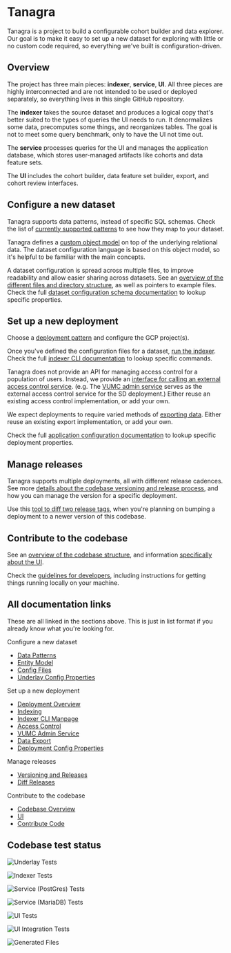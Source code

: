 # Tanagra

Tanagra is a project to build a configurable cohort builder and data explorer.
Our goal is to make it easy to set up a new dataset for exploring with little or no custom code required,
so everything we've built is configuration-driven.


## Overview
The project has three main pieces: **indexer**, **service**, **UI**.
All three pieces are highly interconnected and are not intended to be used or deployed separately,
so everything lives in this single GitHub repository.

The **indexer** takes the source dataset and produces a logical copy that's better suited to the types
of queries the UI needs to run. It denormalizes some data, precomputes some things, and reorganizes
tables. The goal is not to meet some query benchmark, only to have the UI not time out.

The **service** processes queries for the UI and manages the application database, which stores user-managed
artifacts like cohorts and data feature sets.

The **UI** includes the cohort builder, data feature set builder, export, and cohort review interfaces.


## Configure a new dataset
Tanagra supports data patterns, instead of specific SQL schemas.
Check the list of [currently supported patterns](./docs/DATA_PATTERNS.md) to see how they map to your dataset.

Tanagra defines a [custom object model](./docs/ENTITY_MODEL.md) on top of the underlying relational data.
The dataset configuration language is based on this object model, so it's helpful to be familiar with the main concepts.

A dataset configuration is spread across multiple files, to improve readability and allow easier sharing across datasets.
See an [overview of the different files and directory structure](./docs/CONFIG_FILES.md), as well as pointers to example files.
Check the full [dataset configuration schema documentation](./docs/generated/UNDERLAY_CONFIG.md) to lookup specific properties.


## Set up a new deployment
Choose a [deployment pattern](./docs/DEPLOYMENT_OVERVIEW.md) and configure the GCP project(s).

Once you've defined the configuration files for a dataset, [run the indexer](./docs/INDEXING.md).
Check the full [indexer CLI documentation](./docs/generated/indexer-cli/tanagra.adoc) to lookup specific commands.

Tanagra does not provide an API for managing access control for a population of users.
Instead, we provide an [interface for calling an external access control service](./docs/ACCESS_CONTROL.md).
(e.g. The [VUMC admin service](./docs/VUMC_ADMIN_SERVICE.md) serves as the external access control service for the SD deployment.)
Either reuse an existing access control implementation, or add your own.

We expect deployments to require varied methods of [exporting data](./docs/DATA_EXPORT.md).
Either reuse an existing export implementation, or add your own.

Check the full [application configuration documentation](./docs/generated/APPLICATION_CONFIG.md) to lookup specific 
deployment properties.


## Manage releases
Tanagra supports multiple deployments, all with different release cadences.
See more [details about the codebase versioning and release process](./docs/VERSIONING_AND_RELEASES.md), 
and how you can manage the version for a specific deployment.

Use this [tool to diff two release tags](./docs/DIFF_RELEASES.md), when you're planning on bumping a deployment to a 
newer version of this codebase.


## Contribute to the codebase
See an [overview of the codebase structure](./docs/CODEBASE_OVERVIEW.md),
and information [specifically about the UI](./docs/UI.md).

Check the [guidelines for developers](./docs/CONTRIBUTING.md), including instructions for getting things running 
locally on your machine.


## All documentation links
These are all linked in the sections above. This is just in list format if you already know what you're looking for.

Configure a new dataset
* [Data Patterns](./docs/DATA_PATTERNS.md)
* [Entity Model](./docs/ENTITY_MODEL.md)
* [Config Files](./docs/CONFIG_FILES.md)
* [Underlay Config Properties](./docs/generated/UNDERLAY_CONFIG.md)

Set up a new deployment
* [Deployment Overview](./docs/DEPLOYMENT_OVERVIEW.md)
* [Indexing](./docs/INDEXING.md)
* [Indexer CLI Manpage](./docs/generated/indexer-cli/tanagra.adoc)
* [Access Control](./docs/ACCESS_CONTROL.md)
* [VUMC Admin Service](./docs/VUMC_ADMIN_SERVICE.md)
* [Data Export](./docs/DATA_EXPORT.md)
* [Deployment Config Properties](./docs/generated/APPLICATION_CONFIG.md)

Manage releases
* [Versioning and Releases](./docs/VERSIONING_AND_RELEASES.md)
* [Diff Releases](./docs/DIFF_RELEASES.md)

Contribute to the codebase
* [Codebase Overview](./docs/CODEBASE_OVERVIEW.md)
* [UI](./docs/UI.md)
* [Contribute Code](./docs/CONTRIBUTING.md)


## Codebase test status

![Underlay Tests](https://github.com/DataBiosphere/tanagra/actions/workflows/underlay-test.yaml/badge.svg?branch=main)

![Indexer Tests](https://github.com/DataBiosphere/tanagra/actions/workflows/indexer-test.yaml/badge.svg?branch=main)

![Service (PostGres) Tests](https://github.com/DataBiosphere/tanagra/actions/workflows/service-test-postgres.yaml/badge.svg?branch=main)

![Service (MariaDB) Tests](https://github.com/DataBiosphere/tanagra/actions/workflows/service-test-mariadb.yaml/badge.svg?branch=main)

![UI Tests](https://github.com/DataBiosphere/tanagra/actions/workflows/ui-test.yaml/badge.svg?branch=main)

![UI Integration Tests](https://github.com/DataBiosphere/tanagra/actions/workflows/ui-integration-test.yaml/badge.svg?branch=main)

![Generated Files](https://github.com/DataBiosphere/tanagra/actions/workflows/generated-files.yaml/badge.svg?branch=main)
